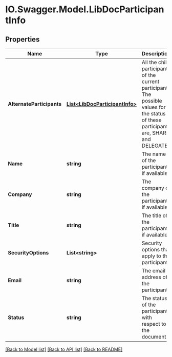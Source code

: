 # IO.Swagger.Model.LibDocParticipantInfo
## Properties

Name | Type | Description | Notes
------------ | ------------- | ------------- | -------------
**AlternateParticipants** | [**List&lt;LibDocParticipantInfo&gt;**](LibDocParticipantInfo.md) | All the child participants of the current participant. The possible values for the status of these participants are, SHARE and DELEGATE | [optional] 
**Name** | **string** | The name of the participant, if available | [optional] 
**Company** | **string** | The company of the participant, if available | [optional] 
**Title** | **string** | The title of the participant, if available | [optional] 
**SecurityOptions** | **List&lt;string&gt;** | Security options that apply to the participant | [optional] 
**Email** | **string** | The email address of the participant | [optional] 
**Status** | **string** | The status of the participant with respect to the document | [optional] 

[[Back to Model list]](../README.md#documentation-for-models) [[Back to API list]](../README.md#documentation-for-api-endpoints) [[Back to README]](../README.md)

